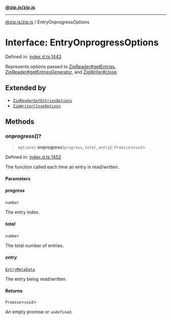 [**@zip.js/zip.js**](../README.md)

***

[@zip.js/zip.js](../globals.md) / EntryOnprogressOptions

# Interface: EntryOnprogressOptions

Defined in: [index.d.ts:1443](https://github.com/gildas-lormeau/zip.js/blob/d0e6c1395e38b4516517dbdf3097589fab5ed02c/index.d.ts#L1443)

Represents options passed to [ZipReader#getEntries](../classes/ZipReader.md#getentries), [ZipReader#getEntriesGenerator](../classes/ZipReader.md#getentriesgenerator), and [ZipWriter#close](../classes/ZipWriter.md#close).

## Extended by

- [`ZipReaderGetEntriesOptions`](ZipReaderGetEntriesOptions.md)
- [`ZipWriterCloseOptions`](ZipWriterCloseOptions.md)

## Methods

### onprogress()?

> `optional` **onprogress**(`progress`, `total`, `entry`): `Promise`\<`void`\>

Defined in: [index.d.ts:1452](https://github.com/gildas-lormeau/zip.js/blob/d0e6c1395e38b4516517dbdf3097589fab5ed02c/index.d.ts#L1452)

The function called each time an entry is read/written.

#### Parameters

##### progress

`number`

The entry index.

##### total

`number`

The total number of entries.

##### entry

[`EntryMetaData`](EntryMetaData.md)

The entry being read/written.

#### Returns

`Promise`\<`void`\>

An empty promise or `undefined`.
